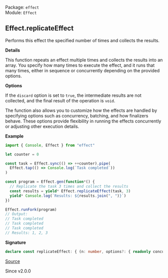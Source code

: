 Package: `effect`<br />
Module: `Effect`<br />

## Effect.replicateEffect

Performs this effect the specified number of times and collects the results.

**Details**

This function repeats an effect multiple times and collects the results into
an array. You specify how many times to execute the effect, and it runs that
many times, either in sequence or concurrently depending on the provided
options.

**Options**

If the `discard` option is set to `true`, the intermediate results are not
collected, and the final result of the operation is `void`.

The function also allows you to customize how the effects are handled by
specifying options such as concurrency, batching, and how finalizers behave.
These options provide flexibility in running the effects concurrently or
adjusting other execution details.

**Example**

```ts
import { Console, Effect } from "effect"

let counter = 0

const task = Effect.sync(() => ++counter).pipe(
  Effect.tap(() => Console.log(`Task completed`))
)

const program = Effect.gen(function*() {
  // Replicate the task 3 times and collect the results
  const results = yield* Effect.replicateEffect(task, 3)
  yield* Console.log(`Results: ${results.join(", ")}`)
})

Effect.runFork(program)
// Output:
// Task completed
// Task completed
// Task completed
// Results: 1, 2, 3
```

**Signature**

```ts
declare const replicateEffect: { (n: number, options?: { readonly concurrency?: Concurrency | undefined; readonly batching?: boolean | "inherit" | undefined; readonly discard?: false | undefined; readonly concurrentFinalizers?: boolean | undefined; }): <A, E, R>(self: Effect<A, E, R>) => Effect<Array<A>, E, R>; (n: number, options: { readonly concurrency?: Concurrency | undefined; readonly batching?: boolean | "inherit" | undefined; readonly discard: true; readonly concurrentFinalizers?: boolean | undefined; }): <A, E, R>(self: Effect<A, E, R>) => Effect<void, E, R>; <A, E, R>(self: Effect<A, E, R>, n: number, options?: { readonly concurrency?: Concurrency | undefined; readonly batching?: boolean | "inherit" | undefined; readonly discard?: false | undefined; readonly concurrentFinalizers?: boolean | undefined; }): Effect<Array<A>, E, R>; <A, E, R>(self: Effect<A, E, R>, n: number, options: { readonly concurrency?: Concurrency | undefined; readonly batching?: boolean | "inherit" | undefined; readonly discard: true; readonly concurrentFinalizers?: boolean | undefined; }): Effect<void, E, R>; }
```

[Source](https://github.com/Effect-TS/effect/tree/main/packages/effect/src/Effect.ts#L2135)

Since v2.0.0